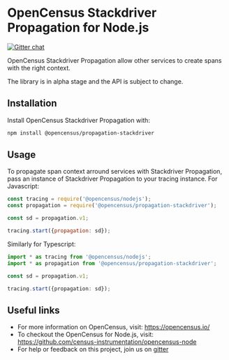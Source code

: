 # OpenCensus Stackdriver Propagation for Node.js
[![Gitter chat][gitter-image]][gitter-url]

OpenCensus Stackdriver Propagation allow other services to create spans with the right context.

The library is in alpha stage and the API is subject to change.

## Installation

Install OpenCensus Stackdriver Propagation with:
```bash
npm install @opencensus/propagation-stackdriver
```

## Usage

To propagate span context arround services with Stackdriver Propagation, pass an instance of Stackdriver Propagation to your tracing instance. For Javascript:

```javascript
const tracing = require('@opencensus/nodejs');
const propagation = require('@opencensus/propagation-stackdriver');

const sd = propagation.v1;

tracing.start({propagation: sd});
```

Similarly for Typescript:

```typescript
import * as tracing from '@opencensus/nodejs';
import * as propagation from '@opencensus/propagation-stackdriver';

const sd = propagation.v1;

tracing.start({propagation: sd});
```

## Useful links
- For more information on OpenCensus, visit: <https://opencensus.io/>
- To checkout the OpenCensus for Node.js, visit: <https://github.com/census-instrumentation/opencensus-node>
- For help or feedback on this project, join us on [gitter](https://gitter.im/census-instrumentation/Lobby)

[gitter-image]: https://badges.gitter.im/census-instrumentation/lobby.svg
[gitter-url]: https://gitter.im/census-instrumentation/lobby?utm_source=badge&utm_medium=badge&utm_campaign=pr-badge&utm_content=badge
